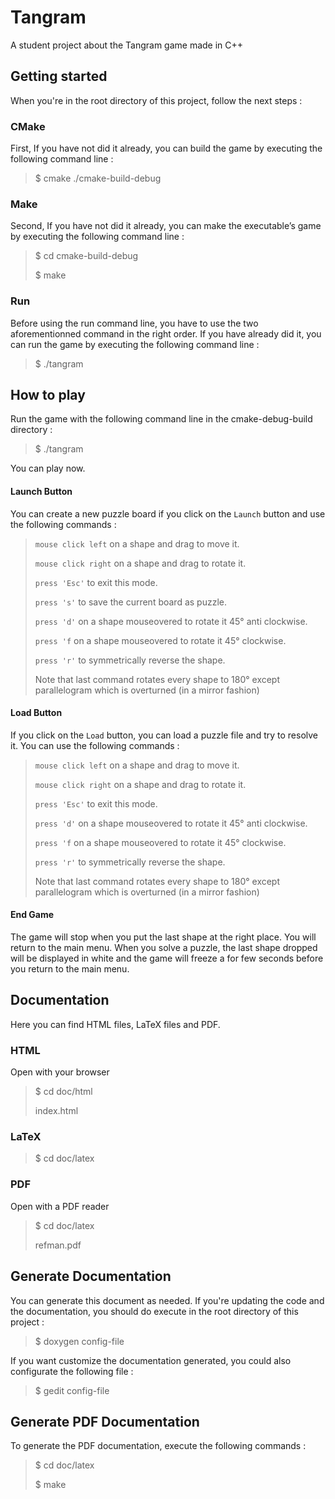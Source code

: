 # Tangram
A student project about the Tangram game made in C++

## Getting started 
When you're in the root directory of this project, follow the next steps :
### CMake
First, If you have not did it already, you can build the game by executing the
following command line :
>$ cmake ./cmake-build-debug
### Make
Second, If you have not did it already, you can make the executable’s game by
executing the following command line :
>$ cd cmake-build-debug
>
>$ make
### Run
Before using the run command line, you have to use the two aforementionned
command in the right order. If you have already did it, you can run the game by
executing the following command line :
>$ ./tangram

## How to play

Run the game with the following command line in the cmake-debug-build directory :
>$ ./tangram

You can play now.

#### Launch Button

You can create a new puzzle board if you click on the `Launch` button and use the
following commands :
>`mouse click left` on a shape and drag to move it.
>
>`mouse click right` on a shape and drag to rotate it.
>
>`press 'Esc'` to exit this mode.
>
> `press 's'` to save the current board as puzzle.
>
>`press 'd'` on a shape mouseovered to rotate it 45° anti clockwise.
>
>`press 'f` on a shape mouseovered to rotate it 45° clockwise.
>
>`press 'r'` to symmetrically reverse the shape.
>
>
>Note that last command rotates every shape to 180° except parallelogram which is
 overturned (in a mirror fashion)

#### Load Button
If you click on the `Load` button, you can load a puzzle file and try to resolve it. You can use the
following commands :
>`mouse click left` on a shape and drag to move it.
>
>`mouse click right` on a shape and drag to rotate it.
>
>`press 'Esc'` to exit this mode.
>
>`press 'd'` on a shape mouseovered to rotate it 45° anti clockwise.
>
>`press 'f` on a shape mouseovered to rotate it 45° clockwise.
>
>`press 'r'` to symmetrically reverse the shape.
>
>
>Note that last command rotates every shape to 180° except parallelogram which is
 overturned (in a mirror fashion)
#### End Game

The game will stop when you put the last shape at the right place. You will return to
the main menu.
When you solve a puzzle, the last shape dropped will be displayed in white and the
game will freeze a for few seconds before you return to the main menu.

## Documentation
Here you can find HTML files, LaTeX files and PDF.
### HTML
Open with your browser
<br/>
>$ cd doc/html
>
>index.html
### LaTeX
>$ cd doc/latex
### PDF
Open with a PDF reader
<br/>
>$ cd doc/latex
>
> refman.pdf

## Generate Documentation
You can generate this document as needed.
If you're updating the code and the documentation, you should do execute in the
root directory of this project :
>$ doxygen config-file

If you want customize the documentation generated, you could also configurate the
following file :
>$ gedit config-file

## Generate PDF Documentation
To generate the PDF documentation, execute the following commands :
>$ cd doc/latex
>
>$ make
